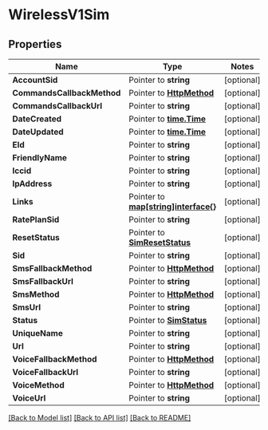 # WirelessV1Sim

## Properties
Name | Type | Notes
------------ | ------------- | -------------
**AccountSid** | Pointer to **string** | [optional] 
**CommandsCallbackMethod** | Pointer to [**HttpMethod**](http_method.md) | [optional] 
**CommandsCallbackUrl** | Pointer to **string** | [optional] 
**DateCreated** | Pointer to [**time.Time**](time.Time.md) | [optional] 
**DateUpdated** | Pointer to [**time.Time**](time.Time.md) | [optional] 
**EId** | Pointer to **string** | [optional] 
**FriendlyName** | Pointer to **string** | [optional] 
**Iccid** | Pointer to **string** | [optional] 
**IpAddress** | Pointer to **string** | [optional] 
**Links** | Pointer to [**map[string]interface{}**](.md) | [optional] 
**RatePlanSid** | Pointer to **string** | [optional] 
**ResetStatus** | Pointer to [**SimResetStatus**](sim_reset_status.md) | [optional] 
**Sid** | Pointer to **string** | [optional] 
**SmsFallbackMethod** | Pointer to [**HttpMethod**](http_method.md) | [optional] 
**SmsFallbackUrl** | Pointer to **string** | [optional] 
**SmsMethod** | Pointer to [**HttpMethod**](http_method.md) | [optional] 
**SmsUrl** | Pointer to **string** | [optional] 
**Status** | Pointer to [**SimStatus**](sim_status.md) | [optional] 
**UniqueName** | Pointer to **string** | [optional] 
**Url** | Pointer to **string** | [optional] 
**VoiceFallbackMethod** | Pointer to [**HttpMethod**](http_method.md) | [optional] 
**VoiceFallbackUrl** | Pointer to **string** | [optional] 
**VoiceMethod** | Pointer to [**HttpMethod**](http_method.md) | [optional] 
**VoiceUrl** | Pointer to **string** | [optional] 

[[Back to Model list]](../README.md#documentation-for-models) [[Back to API list]](../README.md#documentation-for-api-endpoints) [[Back to README]](../README.md)


